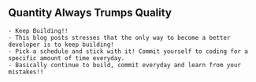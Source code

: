 ## Quantity Always Trumps Quality
    - Keep Building!!
    - This blog posts stresses that the only way to become a better developer is to keep building!
    - Pick a schedule and stick with it! Commit yourself to coding for a specific amount of time everyday.
    - Basically continue to build, commit everyday and learn from your mistakes!!
